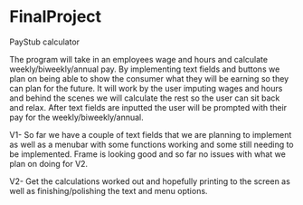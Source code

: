 # FinalProject
PayStub calculator

The program will take in an employees wage and hours and calculate weekly/biweekly/annual pay. By implementing text fields and buttons we plan on being able to show the consumer what they will be earning so they can plan for the future. It will work by the user imputing wages and hours and behind the scenes we will calculate the rest so the user can sit back and relax. After text fields are inputted the user will be prompted with their pay for the weekly/biweekly/annual.


V1- So far we have a couple of text fields that we are planning to implement as well as a menubar with some functions working and some still needing to be implemented. Frame is looking good and so far no issues with what we plan on doing for V2.

V2- Get the calculations worked out and hopefully printing to the screen as well as finishing/polishing the text and menu options.
